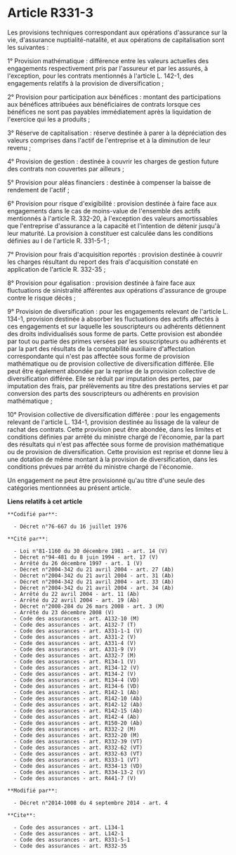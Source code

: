 # Article R331-3

Les provisions techniques correspondant aux opérations d'assurance sur la vie, d'assurance nuptialité-natalité, et aux
opérations de capitalisation sont les suivantes : 

1° Provision mathématique : différence entre les valeurs actuelles des engagements respectivement pris par l'assureur et par
les assurés, à l'exception, pour les contrats mentionnés à l'article L. 142-1, des engagements relatifs à la provision de
diversification ; 

2° Provision pour participation aux bénéfices : montant des participations aux bénéfices attribuées aux bénéficiaires de
contrats lorsque ces bénéfices ne sont pas payables immédiatement après la liquidation de l'exercice qui les a produits ; 

3° Réserve de capitalisation : réserve destinée à parer à la dépréciation des valeurs comprises dans l'actif de l'entreprise
et à la diminution de leur revenu ; 

4° Provision de gestion : destinée à couvrir les charges de gestion future des contrats non couvertes par ailleurs ; 

5° Provision pour aléas financiers : destinée à compenser la baisse de rendement de l'actif ; 

6° Provision pour risque d'exigibilité : provision destinée à faire face aux engagements dans le cas de moins-value de
l'ensemble des actifs mentionnés à l'article R. 332-20, à l'exception des valeurs amortissables que l'entreprise d'assurance
a la capacité et l'intention de détenir jusqu'à leur maturité. La provision à constituer est calculée dans les conditions
définies au I de l'article R. 331-5-1 ; 

7° Provision pour frais d'acquisition reportés : provision destinée à couvrir les charges résultant du report des frais
d'acquisition constaté en application de l'article R. 332-35 ; 

8° Provision pour égalisation : provision destinée à faire face aux fluctuations de sinistralité afférentes aux opérations
d'assurance de groupe contre le risque décès ; 

9° Provision de diversification : pour les engagements relevant de l'article L. 134-1, provision destinée à absorber les
fluctuations des actifs affectés à ces engagements et sur laquelle les souscripteurs ou adhérents détiennent des droits
individualisés sous forme de parts. Cette provision est abondée par tout ou partie des primes versées par les souscripteurs
ou adhérents et par la part des résultats de la comptabilité auxiliaire d'affectation correspondante qui n'est pas affectée
sous forme de provision mathématique ou de provision collective de diversification différée. Elle peut être également abondée
par la reprise de la provision collective de diversification différée. Elle se réduit par imputation des pertes, par
imputation des frais, par prélèvements au titre des prestations servies et par conversion des parts des souscripteurs ou
adhérents en provision mathématique ; 

10° Provision collective de diversification différée : pour les engagements relevant de l'article L. 134-1, provision
destinée au lissage de la valeur de rachat des contrats. Cette provision peut être abondée, dans les limites et conditions
définies par arrêté du ministre chargé de l'économie, par la part des résultats qui n'est pas affectée sous forme de
provision mathématique ou de provision de diversification. Cette provision est reprise et donne lieu à une dotation de même
montant à la provision de diversification, dans les conditions prévues par arrêté du ministre chargé de l'économie. 

Un engagement ne peut être provisionné qu'au titre d'une seule des catégories mentionnées au présent article.

**Liens relatifs à cet article**

	**Codifié par**:

	  - Décret n°76-667 du 16 juillet 1976

	**Cité par**:

	  - Loi n°81-1160 du 30 décembre 1981 - art. 14 (V)
	  - Décret n°94-481 du 8 juin 1994 - art. 17 (V)
	  - Arrêté du 26 décembre 1997 - art. 1 (V)
	  - Décret n°2004-342 du 21 avril 2004 - art. 27 (Ab)
	  - Décret n°2004-342 du 21 avril 2004 - art. 31 (Ab)
	  - Décret n°2004-342 du 21 avril 2004 - art. 33 (Ab)
	  - Décret n°2004-342 du 21 avril 2004 - art. 34 (Ab)
	  - Arrêté du 22 avril 2004 - art. 11 (Ab)
	  - Arrêté du 22 avril 2004 - art. 19 (Ab)
	  - Décret n°2008-284 du 26 mars 2008 - art. 3 (M)
	  - Arrêté du 23 décembre 2008 (V)
	  - Code des assurances - art. A132-10 (M)
	  - Code des assurances - art. A132-7 (T)
	  - Code des assurances - art. A331-1-1 (V)
	  - Code des assurances - art. A331-2 (V)
	  - Code des assurances - art. A331-4 (V)
	  - Code des assurances - art. A331-9 (V)
	  - Code des assurances - art. A332-7 (M)
	  - Code des assurances - art. R134-1 (V)
	  - Code des assurances - art. R134-12 (V)
	  - Code des assurances - art. R134-2 (V)
	  - Code des assurances - art. R134-4 (VD)
	  - Code des assurances - art. R134-6 (VD)
	  - Code des assurances - art. R142-1 (Ab)
	  - Code des assurances - art. R142-10 (Ab)
	  - Code des assurances - art. R142-12 (Ab)
	  - Code des assurances - art. R142-15 (Ab)
	  - Code des assurances - art. R142-4 (Ab)
	  - Code des assurances - art. R150-20 (Ab)
	  - Code des assurances - art. R332-2 (M)
	  - Code des assurances - art. R332-20 (M)
	  - Code des assurances - art. R332-39 (VT)
	  - Code des assurances - art. R332-62 (VT)
	  - Code des assurances - art. R332-63 (VT)
	  - Code des assurances - art. R333-1 (VT)
	  - Code des assurances - art. R334-13 (VD)
	  - Code des assurances - art. R334-13-2 (V)
	  - Code des assurances - art. R441-7 (V)

	**Modifié par**:

	  - Décret n°2014-1008 du 4 septembre 2014 - art. 4

	**Cite**:

	  - Code des assurances - art. L134-1
	  - Code des assurances - art. L142-1
	  - Code des assurances - art. R331-5-1
	  - Code des assurances - art. R332-35
